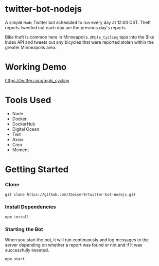 # twitter-bot-nodejs

A simple ```Node``` Twitter bot scheduled to run every day at 12:00 CST. Theft reports tweeted out each day are the previous day's reports.

Bike theft is common here in Minneapolis. ```@Mpls_Cycling``` taps into the Bike Index API and tweets out any bicycles that were reported stolen within the greater Minneapolis area.

# Working Demo
https://twitter.com/mpls_cycling

# Tools Used

 - Node
 - Docker
 - DockerHub
 - Digital Ocean
 - Twit
 - Axios
 - Cron
 - Moment

# Getting Started

### Clone

```
git clone https://github.com/JGeiser9/twitter-bot-nodejs.git
```

### Install Dependencies

```
npm install
```

### Starting the Bot

When you start the bot, it will run continuously and log messages to the server depending on whether a report was found or not and if it was successfully tweeted.

```
npm start
```
